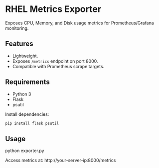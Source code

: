 # RHEL Metrics Exporter

Exposes CPU, Memory, and Disk usage metrics for Prometheus/Grafana monitoring.

## Features
- Lightweight.
- Exposes `/metrics` endpoint on port 8000.
- Compatible with Prometheus scrape targets.

## Requirements
- Python 3
- Flask
- psutil

Install dependencies:
```bash
pip install flask psutil
```

## Usage
python exporter.py

Access metrics at: http://your-server-ip:8000/metrics
